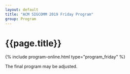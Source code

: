 ```yaml
---
layout: default
title: "ACM SIGCOMM 2019 Friday Program"
group: Program
---
```


# {{page.title}}

{% include program-online.html type="program_friday" %}

The final program may be adjusted.
